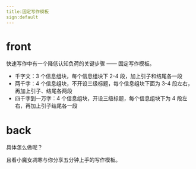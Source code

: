 ```yaml
---
title:固定写作模板
sign:default
---
```


# front
快速写作中有一个降低认知负荷的关键步骤 —— 固定写作模板。

- 千字文：3 个信息组块，每个信息组块下 2-4 段，加上引子和结尾各一段
- 两千字：4 个信息组块，不开设三级标题，每个信息组块下面为 3-4 段左右，再加上引子、结尾各两段
- 四千字到一万字：4 个信息组块，开设三级标题，每个信息组块下为 4 段左右，再加上引子结尾各一段


# back
具体怎么做呢？

且看小魔女凋寒与你分享五分钟上手的写作模板。

